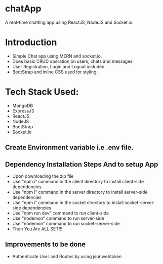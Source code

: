 # chatApp
 A real-time chatting app using ReactJS, NodeJS and Socket.io

# Introduction
 - Simple Chat app using MERN and socket.io. 
 - Does basic CRUD operation on users, chats and messages.
 - User Registration, Login and Logout included.
 - BootStrap and inline CSS used for styling.

# Tech Stack Used: 
- MongoDB
- ExpressJS
- ReactJS
- NodeJS
- BootStrap
- Socket.io

## Create Environment variable i.e .env file.

## Dependency Installation Steps And to setup App
- Upon downloading the zip file
- Use "npm i" command in the client directory to install client-side dependencies
- Use "npm i" command in the server directory to install server-side dependencies
- Use "npm i" command in the socket directory to install socket-server-side dependencies
- Use "npm run dev" command to run client-side
- Use "nodemon" command to run server-side
- Use "nodemon" command to run socket-server-side
- Then You Are ALL SET!!!

## Improvements to be done
  - Authenticate User and Routes by using jsonwebtoken
